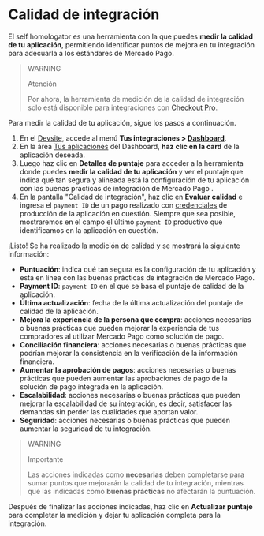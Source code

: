 # Calidad de integración

El self homologator es una herramienta con la que puedes **medir la calidad de tu aplicación**, permitiendo identificar puntos de mejora en tu integración para adecuarla a los estándares de Mercado Pago.

> WARNING
>
> Atención
>
> Por ahora, la herramienta de medición de la calidad de integración solo está disponible para integraciones con [Checkout Pro](/developers/es/docs/checkout-pro/landing).

Para medir la calidad de tu aplicación, sigue los pasos a continuación.

1. En el [Devsite](/developers/es/docs), accede al menú **Tus integraciones > [Dashboard](/developers/es/guides/additional-content/dashboard/introduction)**.
2. En la área [Tus aplicaciones](/developers/es/docs/dashboard/applications) del Dashboard, **haz clic en la card** de la aplicación deseada.
3. Luego haz clic en **Detalles de puntaje** para acceder a la herramienta donde puedes **medir la calidad de tu aplicación** y ver el puntaje que indica qué tan segura y alineada está la configuración de tu aplicación con las buenas prácticas de integración de Mercado Pago .
4. En la pantalla "Calidad de integración", haz clic en **Evaluar calidad** e ingresa el `payment ID` de un pago realizado con [credenciales](/developers/es/guides/additional-content/credentials/credentials) de producción de la aplicación en cuestión. Siempre que sea posible, mostraremos en el campo el último `payment ID` productivo que identificamos en la aplicación en cuestión.

¡Listo! Se ha realizado la medición de calidad y se mostrará la siguiente información:

* **Puntuación**: indica qué tan segura es la configuración de tu aplicación y está en línea con las buenas prácticas de integración de Mercado Pago.
* **Payment ID**: `payment ID` en el que se basa el puntaje de calidad de la aplicación.
* **Última actualización**: fecha de la última actualización del puntaje de calidad de la aplicación.
* **Mejora la experiencia de la persona que compra**: acciones necesarias o buenas prácticas que pueden mejorar la experiencia de tus compradores al utilizar Mercado Pago como solución de pago.
* **Conciliación financiera**: acciones necesarias o buenas prácticas que podrían mejorar la consistencia en la verificación de la información financiera.
* **Aumentar la aprobación de pagos**: acciones necesarias o buenas prácticas que pueden aumentar las aprobaciones de pago de la solución de pago integrada en la aplicación.
* **Escalabilidad**: acciones necesarias o buenas prácticas que pueden mejorar la escalabilidad de su integración, es decir, satisfacer las demandas sin perder las cualidades que aportan valor.
* **Seguridad**: acciones necesarias o buenas prácticas que pueden aumentar la seguridad de tu integración.

> WARNING
>
> Importante
>
> Las acciones indicadas como **necesarias** deben completarse para sumar puntos que mejorarán la calidad de tu integración, mientras que las indicadas como **buenas prácticas** no afectarán la puntuación.

Después de finalizar las acciones indicadas, haz clic en **Actualizar puntaje** para completar la medición y dejar tu aplicación completa para la integración.